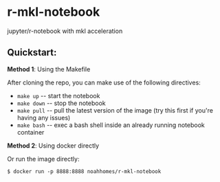 # r-mkl-notebook
jupyter/r-notebook with mkl acceleration

## Quickstart:

__Method 1__: Using the Makefile

After cloning the repo, you can make use of the following directives:

* `make up` -- start the notebook
* `make down` -- stop the notebook
* `make pull` -- pull the latest version of the image (try this first if you're having any issues)
* `make bash` -- exec a bash shell inside an already running notebook container

__Method 2__: Using docker directly

Or run the image directly:

```
$ docker run -p 8888:8888 noahhomes/r-mkl-notebook
```
